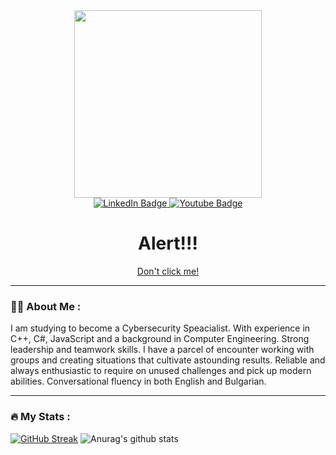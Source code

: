 <div align="center">
  <a href="http://www.lhohq.info/nutria.php" target="_blank"><img src="https://media2.giphy.com/media/WvwdZfyucshFW9RKP7/giphy.gif?cid=790b7611c6c8b14cbc1f2cc8a74830efcfb373888d7b8d9b&rid=giphy.gif&ct=g" width="300"/></a>
</div>

<div id="badges" align="center">
  <a href="https://www.linkedin.com/in/stas-uzunov-0535b822a/">
    <img src="https://img.shields.io/badge/LinkedIn-blue?style=for-the-badge&logo=linkedin&logoColor=white" alt="LinkedIn Badge"/>
  </a>
   <a href="https://www.youtube.com/channel/UCuQj2CzSQyiMsuIWQJbO9qg">
    <img src="https://img.shields.io/badge/YouTube-red?style=for-the-badge&logo=youtube&logoColor=white" alt="Youtube Badge"/>
  </a>
</div>

<div align="center">
   <img src="https://komarev.com/ghpvc/?username=SSUzunov19&style=flat-square&color=blue" alt=""/></div>
</div>

<div align="center">
   <h1>Alert!!!</h1>
   <a href="https://bit.ly/3gI26Wf" target="_blank">
   Don't click me!
   </a>
</div>

---

### :woman_technologist: About Me :
   I am studying to become a Cybersecurity Speacialist. With experience in C++, C#, JavaScript and a background in Computer Engineering. Strong leadership and teamwork skills.  I have a parcel of encounter working with groups and creating situations that cultivate astounding results. Reliable and always enthusiastic to require on unused challenges and pick up modern abilities. Conversational fluency in both English and Bulgarian.

---

### :fire: My Stats :
[![GitHub Streak](http://github-readme-streak-stats.herokuapp.com?user=SSUzunov19&theme=dark&background=000000)](https://git.io/streak-stats)
![Anurag's github stats](https://github-readme-stats.vercel.app/api?username=SSUzunov19&theme=dark&show_icons=true)
